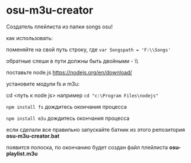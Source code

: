 # osu-m3u-creator

Создатель плейлиста из папки songs osu!

как использовать:

поменяйте на свой путь строку, где 	`var Songspath = 'F:\\Songs'`

обратные слеши в пути должны быть двойными - \\\\


поставьте node.js https://nodejs.org/en/download/


установите модули fs и m3u:

cd <путь к node js>
например `cd "c:\Program Files\nodejs"`

`npm install fs`
дождитесь окончания процесса

`npm install m3u`
дождитесь окончания процесса


если сделали все правильно запускайте батник из этого репозитория 
**osu-m3u-creator.bat**

появится полоска, по окончанию будет создан файл плейлиста **osu-playlist.m3u**
